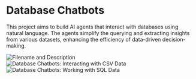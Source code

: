 # Database Chatbots

This project aims to build AI agents that interact with databases using natural language. The agents simplify the querying and extracting insights from various datasets, enhancing the efficiency of data-driven decision-making.

![Filename and Description](https://github.com/yildiramdsa/database_chatbots/blob/main/images/database-chatbots-1.jpeg)
![Database Chatbots: Interacting with CSV Data](https://github.com/yildiramdsa/database_chatbots/blob/main/images/database-chatbots-2.jpeg)
![Database Chatbots: Working with SQL Data](https://github.com/yildiramdsa/database_chatbots/blob/main/images/database-chatbots-3.jpeg)

